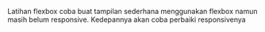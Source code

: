 Latihan flexbox coba buat tampilan sederhana menggunakan flexbox namun masih belum responsive. Kedepannya akan coba perbaiki responsivenya
